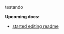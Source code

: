 testando


**Upcoming docs:**

 - [started editing readme](https://github.com/vtex-apps/docs-bot/pull/16)